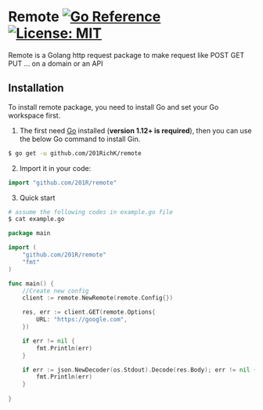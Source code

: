 # Remote [![Go Reference](https://pkg.go.dev/badge/github.com/201R/remote.svg)](https://pkg.go.dev/github.com/201R/remote) [![License: MIT](https://img.shields.io/badge/License-MIT-yellow.svg)](https://opensource.org/licenses/MIT)

 
Remote is a Golang http request package to make request like POST GET PUT ... on a domain or an API 

## Installation

To install remote package, you need to install Go and set your Go workspace first.

1. The first need [Go](https://golang.org/) installed (**version 1.12+ is required**), then you can use the below Go command to install Gin.

```sh
$ go get -u github.com/201RichK/remote
```

2. Import it in your code:

```go
import "github.com/201R/remote"
```
3. Quick start
 
```sh
# assume the following codes in example.go file
$ cat example.go
```

```go
package main

import (
    "github.com/201R/remote"
    "fmt"
)

func main() {
    //Create new config 
    client := remote.NewRemote(remote.Config{})

    res, err := client.GET(remote.Options{
        URL: "https://google.com",
    })

    if err != nil {
        fmt.Println(err)
    }

    if err := json.NewDecoder(os.Stdout).Decode(res.Body); err != nil {
        fmt.Println(err)
    }
    
}
```